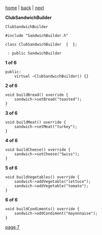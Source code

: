 [home](./page01.md) | [back](./page05.md) | [next](./page07.md)

**ClubSandwichBuilder**

```
ClubSandwichBuilder
```

```
#include "SandwichBuilder.h"
```

```
class ClubSandwichBuilder  {  };
```

```
 : public SandwichBuilder
```

**1 of 6**
```
public:
    virtual ~ClubSandwichBuilder() {}
```
**2 of 6**
```
void buildBread() override {
    sandwich->setBread("toasted");
}
```
**3 of 6**
```
void buildMeat() override {
    sandwich->setMeat("turkey");
}
```
**4 of 6**
```
void buildCheese() override {
    sandwich->setCheese("Swiss");
}
```
**5 of 6**
```
void buildVegetables() override {
    sandwich->addVegetable("lettuce");
    sandwich->addVegetable("tomato");
}
```
**6 of 6**
```
void buildCondiments() override {
    sandwich->addCondiment("mayonnaise");
}
```



[page 7](./page07.md)
